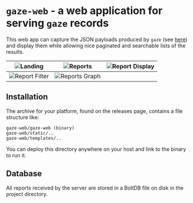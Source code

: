 # `gaze-web` - a web application for serving `gaze` records

This web app can capture the JSON payloads produced by `gaze` (see [here](https://github.com/AstromechZA/gaze)) and display
them while allowing nice paginated and searchable lists of the results.

|![Landing](https://i.imgur.com/NZU6IRt.jpg)|![Reports](https://i.imgur.com/gtwlRNR.jpg)|![Report Display](https://i.imgur.com/U5XKzg4.jpg)|
|:---:|:---:|:---:|
|![Report Filter](https://i.imgur.com/oc5wRic.jpg)|![Reports Graph](https://i.imgur.com/9G5ZsOU.jpg)||

## Installation

The archive for your platform, found on the releases page, contains a file structure like:

```
gaze-web/gaze-web (binary)
gaze-web/static/..
gaze-web/templates/..
```

You can deploy this directory anywhere on your host and link to the binary to run it.

## Database

All reports received by the server are stored in a BoltDB file on disk in the project directory.

